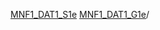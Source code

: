 [MNF1_DAT1_S1e](https://drive.google.com/drive/folders/1vwD2q5Ll3VAPlbxeGqsDQvt53gSiZykG?usp=drive_link)
[MNF1_DAT1_G1e](https://drive.google.com/drive/folders/18N4nlu8MXbACpBRRo3MOKojqjEQ0C9su?usp=drive_link)/
